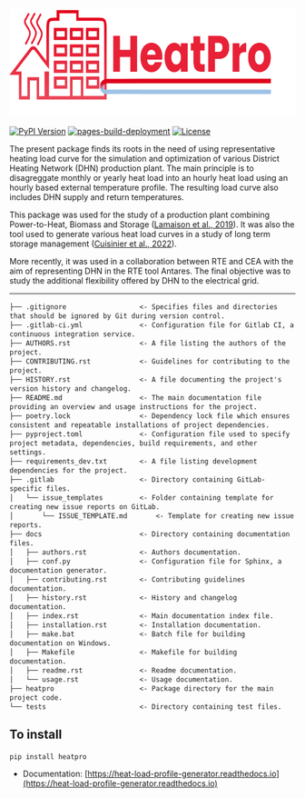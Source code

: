 <div style="text-align:center">
<img style="height: 5cm;" alt="HeatPro App logo" src=docs/logo/heatpro_logo.png>
</div>

[![PyPI Version](https://img.shields.io/pypi/v/heatpro.svg)](https://pypi.python.org/pypi/heatpro)
[![pages-build-deployment](https://github.com/CEA-Liten/HeatPro/actions/workflows/pages/pages-build-deployment/badge.svg)](https://github.com/CEA-Liten/HeatPro/actions/workflows/pages/pages-build-deployment)
[![License](https://img.shields.io/badge/License%20-%20CeCILL_B-red)](http://www.cecill.info/licences/Licence_CeCILL-B_V1-en.html)

The present package finds its roots in the need of using representative heating load curve for the simulation and optimization of various District Heating Network (DHN) production plant. The main principle is to disagreggate monthly or yearly heat load into an hourly heat load using an hourly based external temperature profile. The resulting load curve also includes DHN supply and return temperatures.

This package was used for the study of a production plant combining Power-to-Heat, Biomass and Storage ([Lamaison et al., 2019](https://doi.org/10.1016/j.energy.2019.07.044)). It was also the tool used to generate various heat load curves in a study of long term storage management ([Cuisinier et al., 2022](https://doi.org/10.1016/j.energy.2021.122773)).

More recently, it was used in a collaboration between RTE and CEA with the aim of representing DHN in the RTE tool Antares. The final objective was to study the additional flexibility offered by DHN to the electrical grid.

------------

    ├── .gitignore                  <- Specifies files and directories that should be ignored by Git during version control.
    ├── .gitlab-ci.yml              <- Configuration file for Gitlab CI, a continuous integration service.
    ├── AUTHORS.rst                 <- A file listing the authors of the project.
    ├── CONTRIBUTING.rst            <- Guidelines for contributing to the project.
    ├── HISTORY.rst                 <- A file documenting the project's version history and changelog.
    ├── README.md                   <- The main documentation file providing an overview and usage instructions for the project.
    ├── poetry.lock                 <- Dependency lock file which ensures consistent and repeatable installations of project dependencies.
    ├── pyproject.toml              <- Configuration file used to specify project metadata, dependencies, build requirements, and other settings.
    ├── requirements_dev.txt        <- A file listing development dependencies for the project.
    ├── .gitlab                     <- Directory containing GitLab-specific files.
    │   └── issue_templates         <- Folder containing template for creating new issue reports on GitLab.
    │       └── ISSUE_TEMPLATE.md       <- Template for creating new issue reports.
    ├── docs                        <- Directory containing documentation files.
    │   ├── authors.rst             <- Authors documentation.
    │   ├── conf.py                 <- Configuration file for Sphinx, a documentation generator.
    │   ├── contributing.rst        <- Contributing guidelines documentation.
    │   ├── history.rst             <- History and changelog documentation.
    │   ├── index.rst               <- Main documentation index file.
    │   ├── installation.rst        <- Installation documentation.
    │   ├── make.bat                <- Batch file for building documentation on Windows.
    │   ├── Makefile                <- Makefile for building documentation.
    │   ├── readme.rst              <- Readme documentation.
    │   └── usage.rst               <- Usage documentation.
    ├── heatpro                     <- Package directory for the main project code.
    └── tests                       <- Directory containing test files.


## To install

```shell
pip install heatpro
```

- Documentation: [https://heat-load-profile-generator.readthedocs.io](https://heat-load-profile-generator.readthedocs.io)



